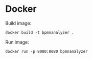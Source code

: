 # Docker
Build image:
```console
docker build -t bpmnanalyzer .
```
Run image:
```console
docker run -p 8080:8080 bpmnanalyzer
```
